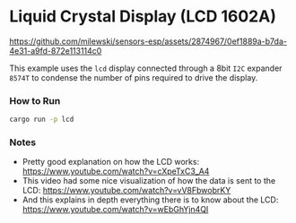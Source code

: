 # Liquid Crystal Display (LCD 1602A)

https://github.com/milewski/sensors-esp/assets/2874967/0ef1889a-b7da-4e31-a9fd-872e113114c0

This example uses the `lcd` display connected through a 8bit `I2C` expander `8574T` to condense the number of pins required to drive the display.

### How to Run

```bash
cargo run -p lcd
```

### Notes

- Pretty good explanation on how the LCD works: https://www.youtube.com/watch?v=cXpeTxC3_A4
- This video had some nice visualization of how the data is sent to the LCD: https://www.youtube.com/watch?v=vV8FbwobrKY
- And this explains in depth everything there is to know about the LCD: https://www.youtube.com/watch?v=wEbGhYjn4QI